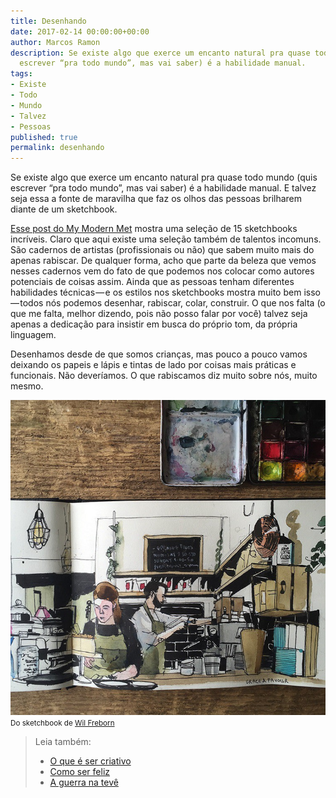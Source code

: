 ```yaml
---
title: Desenhando
date: 2017-02-14 00:00:00+00:00
author: Marcos Ramon
description: Se existe algo que exerce um encanto natural pra quase todo mundo (quis
  escrever “pra todo mundo”, mas vai saber) é a habilidade manual.
tags:
- Existe
- Todo
- Mundo
- Talvez
- Pessoas
published: true
permalink: desenhando
---
```

Se existe algo que exerce um encanto natural pra quase todo mundo (quis escrever “pra todo mundo”, mas vai saber) é a habilidade manual. E talvez seja essa a fonte de maravilha que faz os olhos das pessoas brilharem diante de um sketchbook.

[Esse post do My Modern Met](http://mymodernmet.com/beautiful-sketchbooks/) mostra uma seleção de 15 sketchbooks incríveis. Claro que aqui existe uma seleção também de talentos incomuns. São cadernos de artistas (profissionais ou não) que sabem muito mais do apenas rabiscar. De qualquer forma, acho que parte da beleza que vemos nesses cadernos vem do fato de que podemos nos colocar como autores potenciais de coisas assim. Ainda que as pessoas tenham diferentes habilidades técnicas — e os estilos nos sketchbooks mostra muito bem isso — todos nós podemos desenhar, rabiscar, colar, construir. O que nos falta (o que me falta, melhor dizendo, pois não posso falar por você) talvez seja apenas a dedicação para insistir em busca do próprio tom, da própria linguagem.

Desenhamos desde de que somos crianças, mas pouco a pouco vamos deixando os papeis e lápis e tintas de lado por coisas mais práticas e funcionais. Não deveríamos. O que rabiscamos diz muito sobre nós, muito mesmo.

<img src="/assets/img/sketchbook.jpeg">
<small>Do sketchbook de <a href="https://www.flickr.com/photos/ghostschool/25995898492/">Wil Freborn</a></small>



> Leia também:
> - <a href="/o-que-e-ser-criativo">O que é ser criativo</a>
> - <a href="/como-ser-feliz">Como ser feliz</a>
> - <a href="/a-guerra-na-teve">A guerra na tevê</a>
